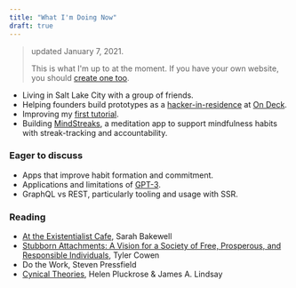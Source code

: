 ```yaml
---
title: "What I'm Doing Now"
draft: true
---
```


> updated January 7, 2021.
>
> This is what I'm up to at the moment. If you have your own website, you should [create one too](https://nownownow.com/about).

- Living in Salt Lake City with a group of friends.
- Helping founders build prototypes as a [hacker-in-residence](./posts/odf) at [On Deck](https://beondeck.com).
- Improving my [first tutorial](./posts/building-a-fullstack-twitter-clone).
- Building [MindStreaks](https://mindstreaks.com), a meditation app to support mindfulness habits with streak-tracking and accountability.

### Eager to discuss

- Apps that improve habit formation and commitment.
- Applications and limitations of [GPT-3](https://arxiv.org/abs/2005.14165).
- GraphQL vs REST, particularly tooling and usage with SSR.

### Reading

- [At the Existentialist Cafe](https://www.amazon.com/Existentialist-Caf%C3%A9-Cocktails-Jean-Paul-Merleau-Ponty-ebook/dp/B00Z3E2KEC), Sarah Bakewell
- [Stubborn Attachments: A Vision for a Society of Free, Prosperous, and Responsible Individuals](https://www.amazon.com/Stubborn-Attachments-Prosperous-Responsible-Individuals-ebook/dp/B07G9DFC8W/ref=sr_1_1?crid=29FOJ11H6MNSD&dchild=1&keywords=stubborn+attachments&qid=1610059944&s=digital-text&sprefix=stubborn%2Cdigital-text%2C203&sr=1-1), Tyler Cowen
- Do the Work, Steven Pressfield
- [Cynical Theories](https://www.amazon.com/Cynical-Theories-Scholarship-Everything-Identity-ebook/dp/B08BGCM5QZ/ref=sr_1_1?crid=8F34XBSC2RAO&dchild=1&keywords=cynical+theories&qid=1610060023&s=digital-text&sprefix=cynical+t%2Cdigital-text%2C198&sr=1-1), Helen Pluckrose & James A. Lindsay
